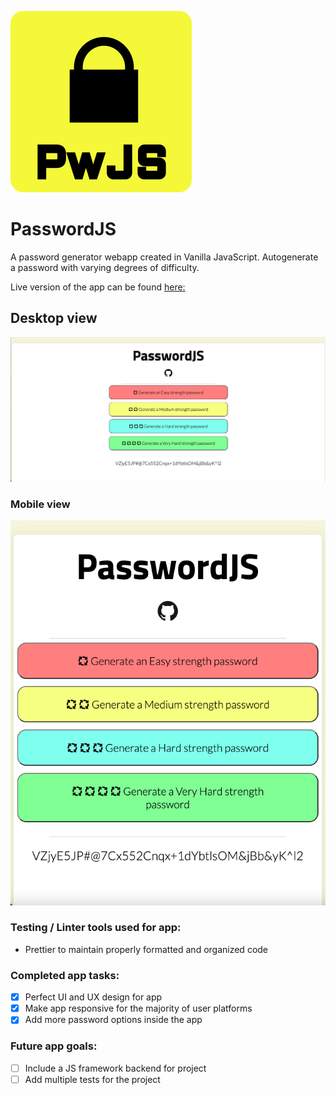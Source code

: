 ![App logo](./img/PwJS_logo.svg)

# PasswordJS

A password generator webapp created in Vanilla JavaScript. Autogenerate a password with varying degrees of difficulty. 

Live version of the app can be found [here:](https://passwordjs.netlify.app/)

## Desktop view

![Splash page](./img/PasswordJS_splashpage_desktop.png)

### Mobile view

![Splash page](./img/PasswordJS_splashpage_mobile.png)


### Testing / Linter tools used for app:

- Prettier to maintain properly formatted and organized code

### Completed app tasks:

- [x] Perfect UI and UX design for app
- [x] Make app responsive for the majority of user platforms
- [x] Add more password options inside the app 

### Future app goals:

- [ ] Include a JS framework backend for project
- [ ] Add multiple tests for the project